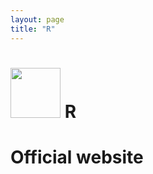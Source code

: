 ```yaml
---
layout: page
title: "R"
---
```


# <img src='https://www.tiobe.com/wp-content/themes/tiobe/tiobe-index/images/R.png' width='80'> R
# Official website
